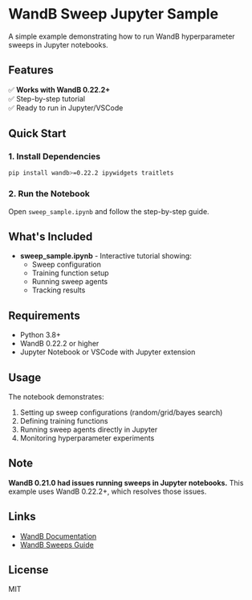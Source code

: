 # WandB Sweep Jupyter Sample

A simple example demonstrating how to run WandB hyperparameter sweeps in Jupyter notebooks.

## Features

✅ **Works with WandB 0.22.2+**  
✅ Step-by-step tutorial  
✅ Ready to run in Jupyter/VSCode  

## Quick Start

### 1. Install Dependencies

```bash
pip install wandb>=0.22.2 ipywidgets traitlets
```

### 2. Run the Notebook

Open `sweep_sample.ipynb` and follow the step-by-step guide.

## What's Included

- **sweep_sample.ipynb** - Interactive tutorial showing:
  - Sweep configuration
  - Training function setup
  - Running sweep agents
  - Tracking results

## Requirements

- Python 3.8+
- WandB 0.22.2 or higher
- Jupyter Notebook or VSCode with Jupyter extension

## Usage

The notebook demonstrates:

1. Setting up sweep configurations (random/grid/bayes search)
2. Defining training functions
3. Running sweep agents directly in Jupyter
4. Monitoring hyperparameter experiments

## Note

**WandB 0.21.0 had issues running sweeps in Jupyter notebooks.** This example uses WandB 0.22.2+, which resolves those issues.

## Links

- [WandB Documentation](https://docs.wandb.ai/)
- [WandB Sweeps Guide](https://docs.wandb.ai/guides/sweeps)

## License

MIT

